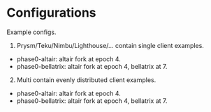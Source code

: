 # Configurations
Example configs. 
1. Prysm/Teku/Nimbu/Lighthouse/... contain single client examples.
 - phase0-altair: altair fork at epoch 4.
 - phase0-bellatrix: altair fork at epoch 4, bellatrix at 7.
2. Multi contain evenly distributed client examples.
 - phase0-altair: altair fork at epoch 4.
 - phase0-bellatrix: altair fork at epoch 4, bellatrix at 7.
